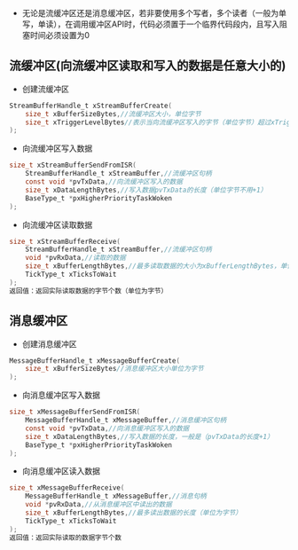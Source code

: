 - 无论是流缓冲区还是消息缓冲区，若非要使用多个写者，多个读者（一般为单写，单读），在调用缓冲区API时，代码必须置于一个临界代码段内，且写入阻塞时间必须设置为0
## 流缓冲区(向流缓冲区读取和写入的数据是任意大小的)
- 创建流缓冲区
```C
StreamBufferHandle_t xStreamBufferCreate(
    size_t xBufferSizeBytes,//流缓冲区大小，单位字节
    size_t xTriggerLevelBytes//表示当向流缓冲区写入的字节（单位字节）超过xTriggerLevelBytes这个值时，才会唤醒任务
);
```
- 向流缓冲区写入数据
```C
size_t xStreamBufferSendFromISR(
    StreamBufferHandle_t xStreamBuffer,//流缓冲区句柄
    const void *pvTxData,//向流缓冲区写入的数据
    size_t xDataLengthBytes,//写入数据pvTxData的长度（单位字节不用+1）
    BaseType_t *pxHigherPriorityTaskWoken
);
```
- 向流缓冲区读取数据
```C
size_t xStreamBufferReceive(
    StreamBufferHandle_t xStreamBuffer,//流缓冲区句柄
    void *pvRxData,//读取的数据
    size_t xBufferLengthBytes,//最多读取数据的大小为xBufferLengthBytes，单位为字节
    TickType_t xTicksToWait
);
返回值：返回实际读取数据的字节个数（单位为字节）
```
## 消息缓冲区
- 创建消息缓冲区
```C
MessageBufferHandle_t xMessageBufferCreate(
    size_t xBufferSizeBytes//消息缓冲区大小单位为字节
);
```
- 向消息缓冲区写入数据
```C
size_t xMessageBufferSendFromISR(
    MessageBufferHandle_t xMessageBuffer,//消息缓冲区句柄
    const void *pvTxData,//向消息缓冲区写入的数据
    size_t xDataLengthBytes,//写入数据的长度，一般是（pvTxData的长度+1）
    BaseType_t *pxHigherPriorityTaskWoken
);
```
- 向消息缓冲区读入数据
```C
size_t xMessageBufferReceive(
    MessageBufferHandle_t xMessageBuffer,//消息句柄
    void *pvRxData,//从消息缓冲区中读出的数据
    size_t xBufferLengthBytes,//最多读出数据的长度（单位为字节）
    TickType_t xTicksToWait
);
返回值：返回实际读取的数据字节个数
```
